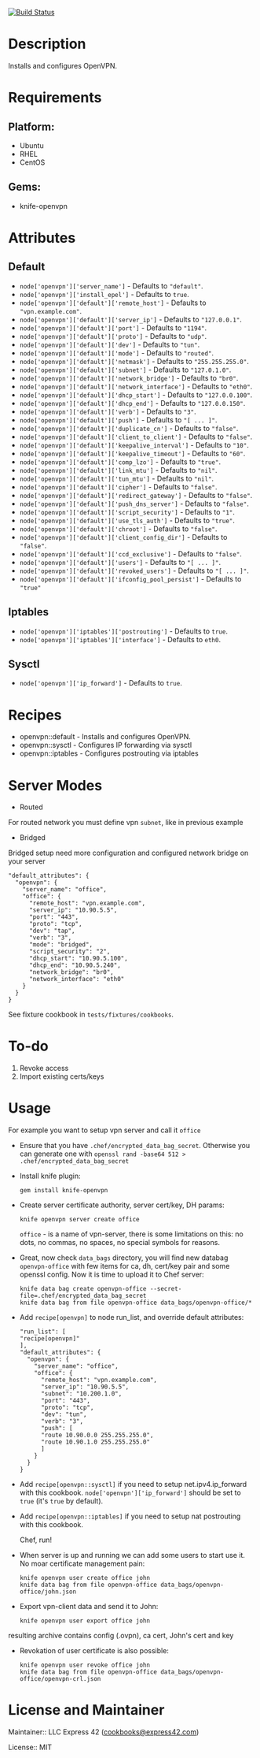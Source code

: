 [![Build Status](https://travis-ci.org/express42-cookbooks/openvpn.svg?branch=master)](https://travis-ci.org/express42-cookbooks/openvpn)

# Description

Installs and configures OpenVPN.

# Requirements

## Platform:

* Ubuntu
* RHEL
* CentOS

## Gems:

* knife-openvpn

# Attributes

## Default

* `node['openvpn']['server_name']` -  Defaults to `"default"`.
* `node['openvpn']['install_epel']` -  Defaults to `true`.
* `node['openvpn']['default']['remote_host']` -  Defaults to `"vpn.example.com"`.
* `node['openvpn']['default']['server_ip']` -  Defaults to `"127.0.0.1"`.
* `node['openvpn']['default']['port']` -  Defaults to `"1194"`.
* `node['openvpn']['default']['proto']` -  Defaults to `"udp"`.
* `node['openvpn']['default']['dev']` -  Defaults to `"tun"`.
* `node['openvpn']['default']['mode']` -  Defaults to `"routed"`.
* `node['openvpn']['default']['netmask']` -  Defaults to `"255.255.255.0"`.
* `node['openvpn']['default']['subnet']` -  Defaults to `"127.0.1.0"`.
* `node['openvpn']['default']['network_bridge']` -  Defaults to `"br0"`.
* `node['openvpn']['default']['network_interface']` -  Defaults to `"eth0"`.
* `node['openvpn']['default']['dhcp_start']` -  Defaults to `"127.0.0.100"`.
* `node['openvpn']['default']['dhcp_end']` -  Defaults to `"127.0.0.150"`.
* `node['openvpn']['default']['verb']` -  Defaults to `"3"`.
* `node['openvpn']['default']['push']` -  Defaults to `"[ ... ]"`.
* `node['openvpn']['default']['duplicate_cn']` -  Defaults to `"false"`.
* `node['openvpn']['default']['client_to_client']` -  Defaults to `"false"`.
* `node['openvpn']['default']['keepalive_interval']` -  Defaults to `"10"`.
* `node['openvpn']['default']['keepalive_timeout']` -  Defaults to `"60"`.
* `node['openvpn']['default']['comp_lzo']` -  Defaults to `"true"`.
* `node['openvpn']['default']['link_mtu']` -  Defaults to `"nil"`.
* `node['openvpn']['default']['tun_mtu']` -  Defaults to `"nil"`.
* `node['openvpn']['default']['cipher']` -  Defaults to `"false"`.
* `node['openvpn']['default']['redirect_gateway']` -  Defaults to `"false"`.
* `node['openvpn']['default']['push_dns_server']` -  Defaults to `"false"`.
* `node['openvpn']['default']['script_security']` -  Defaults to `"1"`.
* `node['openvpn']['default']['use_tls_auth']` -  Defaults to `"true"`.
* `node['openvpn']['default']['chroot']` -  Defaults to `"false"`.
* `node['openvpn']['default']['client_config_dir']` -  Defaults to `"false"`.
* `node['openvpn']['default']['ccd_exclusive']` -  Defaults to `"false"`.
* `node['openvpn']['default']['users']` -  Defaults to `"[ ... ]"`.
* `node['openvpn']['default']['revoked_users']` -  Defaults to `"[ ... ]"`.
* `node['openvpn']['default']['ifconfig_pool_persist']` - Defaults to `"true"`

## Iptables

* `node['openvpn']['iptables']['postrouting']` -  Defaults to `true`.
* `node['openvpn']['iptables']['interface']` -  Defaults to `eth0`.

## Sysctl

* `node['openvpn']['ip_forward']` -  Defaults to `true`.

# Recipes

* openvpn::default - Installs and configures OpenVPN.
* openvpn::sysctl - Configures IP forwarding via sysctl
* openvpn::iptables - Configures postrouting via iptables

# Server Modes

* Routed

For routed network you must define vpn ```subnet```, like in previous example

* Bridged

Bridged setup need more configuration and configured network bridge on your server

```
"default_attributes": {
  "openvpn": {
    "server_name": "office",
    "office": {
      "remote_host": "vpn.example.com",
      "server_ip": "10.90.5.5",
      "port": "443",
      "proto": "tcp",
      "dev": "tap",
      "verb": "3",
      "mode": "bridged",
      "script_security": "2",
      "dhcp_start": "10.90.5.100",
      "dhcp_end": "10.90.5.240",
      "network_bridge": "br0",
      "network_interface": "eth0"
    }
  }
}

```

See fixture cookbook in `tests/fixtures/cookbooks`.


# To-do

1. Revoke access
2. Import existing certs/keys


# Usage

For example you want to setup vpn server and call it ```office```

* Ensure that you have ```.chef/encrypted_data_bag_secret```.
Otherwise you can generate one with ```openssl rand -base64 512 > .chef/encrypted_data_bag_secret```

* Install knife plugin:

  ```
  gem install knife-openvpn
  ```

* Create server certificate authority, server cert/key, DH params:

  ```
  knife openvpn server create office
  ```

  ```office``` - is a name of vpn-server, there is some limitations on this: no dots, no commas, no spaces, no special symbols for reasons.

* Great, now check ```data_bags``` directory, you will find new databag ```openvpn-office``` with few items for ca, dh, cert/key pair and some openssl config. Now it is time to upload it to Chef server:

  ```
  knife data bag create openvpn-office --secret-file=.chef/encrypted_data_bag_secret
  knife data bag from file openvpn-office data_bags/openvpn-office/*
  ```

* Add ```recipe[openvpn]``` to node run_list, and override default attributes:

  ```
  "run_list": [
  "recipe[openvpn]"
  ],
  "default_attributes": {
    "openvpn": {
      "server_name": "office",
      "office": {
        "remote_host": "vpn.example.com",
        "server_ip": "10.90.5.5",
        "subnet": "10.200.1.0",
        "port": "443",
        "proto": "tcp",
        "dev": "tun",
        "verb": "3",
        "push": [
        "route 10.90.0.0 255.255.255.0",
        "route 10.90.1.0 255.255.255.0"
        ]
      }
    }
  }

  ```

* Add ```recipe[openvpn::sysctl]``` if you need to setup net.ipv4.ip_forward with this cookbook. ```node['openvpn']['ip_forward']``` should be set to ```true``` (it's ```true``` by default).

* Add ```recipe[openvpn::iptables]``` if you need to setup nat postrouting with this cookbook.

  Chef, run!

* When server is up and running we can add some users to start use it.
No moar certificate management pain:

  ```
  knife openvpn user create office john
  knife data bag from file openvpn-office data_bags/openvpn-office/john.json
  ```

* Export vpn-client data and send it to John:

  ```
  knife openvpn user export office john
  ```
resulting archive contains config (.ovpn), ca cert, John's cert and key

* Revokation of user certificate is also possible:
  ```
  knife openvpn user revoke office john
  knife data bag from file openvpn-office data_bags/openvpn-office/openvpn-crl.json
  ```


# License and Maintainer

Maintainer:: LLC Express 42 (<cookbooks@express42.com>)

License:: MIT
